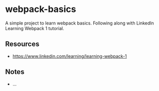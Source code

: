 # webpack-basics

A simple project to learn webpack basics. Following along with LinkedIn Learning Webpack 1 tutorial.

## Resources
* https://www.linkedin.com/learning/learning-webpack-1

## Notes
* ...
